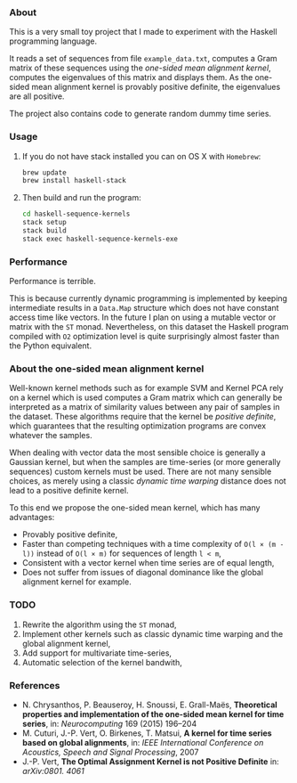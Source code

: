 ### About

This is a very small toy project that I made to experiment with the Haskell programming language.

It reads a set of sequences from file `example_data.txt`, computes a Gram matrix of these sequences using the _one-sided mean alignment kernel_, computes the eigenvalues of this matrix and displays them.
As the one-sided mean alignment kernel is provably positive definite, the eigenvalues are all positive.

The project also contains code to generate random dummy time series.

### Usage

1. If you do not have stack installed you can on OS X with `Homebrew`:

    ```bash
    brew update
    brew install haskell-stack
    ```
2. Then build and run the program:

    ```bash
    cd haskell-sequence-kernels
    stack setup
    stack build
    stack exec haskell-sequence-kernels-exe
    ```

### Performance

Performance is terrible.

This is because currently dynamic programming is implemented by keeping intermediate results in a `Data.Map` structure which does not have constant access time like vectors.
In the future I plan on using a mutable vector or matrix with the `ST` monad.
Nevertheless, on this dataset the Haskell program compiled with `O2` optimization level is quite surprisingly almost faster than the Python equivalent.

### About the one-sided mean alignment kernel

Well-known kernel methods such as for example SVM and Kernel PCA rely on a kernel which is used computes a Gram matrix which can generally be interpreted as a matrix of similarity values between any pair of samples in the dataset.
These algorithms require that the kernel be _positive definite_, which guarantees that the resulting optimization programs are convex whatever the samples.

When dealing with vector data the most sensible choice is generally a Gaussian kernel, but when the samples are time-series (or more generally sequences) custom kernels must be used.
There are not many sensible choices, as merely using a classic _dynamic time warping_ distance does not lead to a positive definite kernel.

To this end we propose the one-sided mean kernel, which has many advantages:
* Provably positive definite,
* Faster than competing techniques with a time complexity of `O(l × (m - l))` instead of `O(l × m)` for sequences of length `l < m`,
* Consistent with a vector kernel when time series are of equal length,
* Does not suffer from issues of diagonal dominance like the global alignment kernel for example.

### TODO

1. Rewrite the algorithm using the `ST` monad,
2. Implement other kernels such as classic dynamic time warping and the global alignment kernel,
3. Add support for multivariate time-series,
4. Automatic selection of the kernel bandwith,

### References

* N. Chrysanthos, P. Beauseroy, H. Snoussi, E. Grall-Maës, __Theoretical properties and implementation of the one-sided mean kernel for time series__, in: _Neurocomputing_ 169 (2015) 196–204
* M. Cuturi, J.-P. Vert, O. Birkenes, T. Matsui, __A kernel for time series based on global alignments__, in: _IEEE International Conference on Acoustics, Speech and Signal Processing_, 2007
* J.-P. Vert, __The Optimal Assignment Kernel is not Positive Definite__ in: _arXiv:0801. 4061_
